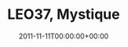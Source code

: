 ---
templateKey: event
guid: 089684cc-6eab-11ea-99c5-002590d1d1b0
date: 2011-11-11T00:00:00+00:00
eventTime: 'none'
title: LEO37, Mystique
artist: LEO37
city: Taipei
venue: Mystique
group: LEO37
guests: 11pm
---